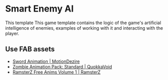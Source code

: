 # Smart Enemy AI

This template This game template contains the logic of the game's artificial intelligence of enemies, examples of working with it and interacting with the player.

## Use FAB assets

- [Sword Animation | MotionDezire](https://www.fab.com/listings/b81b2df8-d7fd-4d16-a303-0b73c7053cdb)
- [Zombie Animation Pack: Standard | QuokkaVoid](https://www.fab.com/listings/b81b2df8-d7fd-4d16-a303-0b73c7053cdb)
- [RamsterZ Free Anims Volume 1 | RamsterZ](https://www.fab.com/listings/9319491d-0e91-422c-9b67-ad4bf6c01a02)
